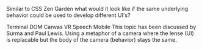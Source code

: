 Similar to CSS Zen Garden what would it look like if the same underlying behavior could be used to develop different UI's?

Terminal
DOM
Canvas
VR
Speech
Mobile
This topic has been discussed by Surma and Paul Lewis. Using a metaphor of a camera where the lense (UI) is replacable but the body of the camera (behavior) stays the same.
